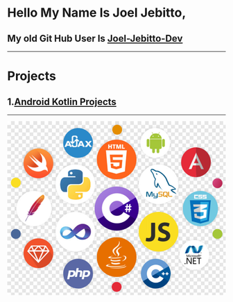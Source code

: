 # Hello My Name Is Joel Jebitto,
## My old Git Hub User Is [Joel-Jebitto-Dev](https://github.com/Joel-Jebitto-Dev)
<hr/>

# Projects
## 1.[Android Kotlin Projects](https://github.com/JoeJebitto/Android-Kotlin)

<hr/>

![image.png](image.png)
